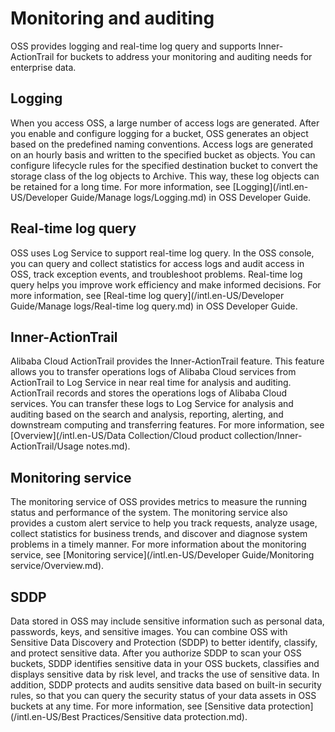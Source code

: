 # Monitoring and auditing

OSS provides logging and real-time log query and supports Inner-ActionTrail for buckets to address your monitoring and auditing needs for enterprise data.

## Logging

When you access OSS, a large number of access logs are generated. After you enable and configure logging for a bucket, OSS generates an object based on the predefined naming conventions. Access logs are generated on an hourly basis and written to the specified bucket as objects. You can configure lifecycle rules for the specified destination bucket to convert the storage class of the log objects to Archive. This way, these log objects can be retained for a long time. For more information, see [Logging](/intl.en-US/Developer Guide/Manage logs/Logging.md) in OSS Developer Guide.

## Real-time log query

OSS uses Log Service to support real-time log query. In the OSS console, you can query and collect statistics for access logs and audit access in OSS, track exception events, and troubleshoot problems. Real-time log query helps you improve work efficiency and make informed decisions. For more information, see [Real-time log query](/intl.en-US/Developer Guide/Manage logs/Real-time log query.md) in OSS Developer Guide.

## Inner-ActionTrail

Alibaba Cloud ActionTrail provides the Inner-ActionTrail feature. This feature allows you to transfer operations logs of Alibaba Cloud services from ActionTrail to Log Service in near real time for analysis and auditing. ActionTrail records and stores the operations logs of Alibaba Cloud services. You can transfer these logs to Log Service for analysis and auditing based on the search and analysis, reporting, alerting, and downstream computing and transferring features. For more information, see [Overview](/intl.en-US/Data Collection/Cloud product collection/Inner-ActionTrail/Usage notes.md).

## Monitoring service

The monitoring service of OSS provides metrics to measure the running status and performance of the system. The monitoring service also provides a custom alert service to help you track requests, analyze usage, collect statistics for business trends, and discover and diagnose system problems in a timely manner. For more information about the monitoring service, see [Monitoring service](/intl.en-US/Developer Guide/Monitoring service/Overview.md).

## SDDP

Data stored in OSS may include sensitive information such as personal data, passwords, keys, and sensitive images. You can combine OSS with Sensitive Data Discovery and Protection \(SDDP\) to better identify, classify, and protect sensitive data. After you authorize SDDP to scan your OSS buckets, SDDP identifies sensitive data in your OSS buckets, classifies and displays sensitive data by risk level, and tracks the use of sensitive data. In addition, SDDP protects and audits sensitive data based on built-in security rules, so that you can query the security status of your data assets in OSS buckets at any time. For more information, see [Sensitive data protection](/intl.en-US/Best Practices/Sensitive data protection.md).

